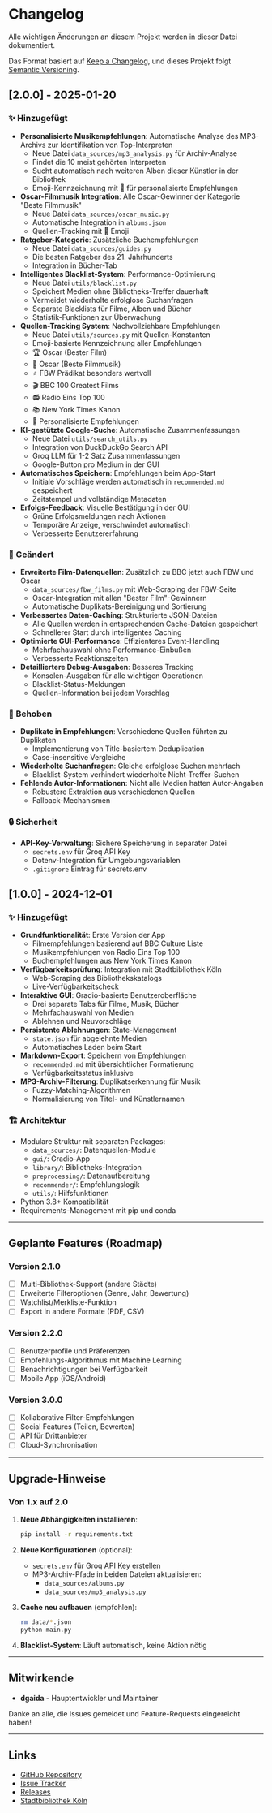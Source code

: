 # Changelog

Alle wichtigen Änderungen an diesem Projekt werden in dieser Datei dokumentiert.

Das Format basiert auf [Keep a Changelog](https://keepachangelog.com/de/1.0.0/),
und dieses Projekt folgt [Semantic Versioning](https://semver.org/lang/de/).

## [2.0.0] - 2025-01-20

### ✨ Hinzugefügt
- **Personalisierte Musikempfehlungen**: Automatische Analyse des MP3-Archivs zur Identifikation von Top-Interpreten
  - Neue Datei `data_sources/mp3_analysis.py` für Archiv-Analyse
  - Findet die 10 meist gehörten Interpreten
  - Sucht automatisch nach weiteren Alben dieser Künstler in der Bibliothek
  - Emoji-Kennzeichnung mit 💎 für personalisierte Empfehlungen
- **Oscar-Filmmusik Integration**: Alle Oscar-Gewinner der Kategorie "Beste Filmmusik"
  - Neue Datei `data_sources/oscar_music.py`
  - Automatische Integration in `albums.json`
  - Quellen-Tracking mit 🎵 Emoji
- **Ratgeber-Kategorie**: Zusätzliche Buchempfehlungen
  - Neue Datei `data_sources/guides.py`
  - Die besten Ratgeber des 21. Jahrhunderts
  - Integration in Bücher-Tab
- **Intelligentes Blacklist-System**: Performance-Optimierung
  - Neue Datei `utils/blacklist.py`
  - Speichert Medien ohne Bibliotheks-Treffer dauerhaft
  - Vermeidet wiederholte erfolglose Suchanfragen
  - Separate Blacklists für Filme, Alben und Bücher
  - Statistik-Funktionen zur Überwachung
- **Quellen-Tracking System**: Nachvollziehbare Empfehlungen
  - Neue Datei `utils/sources.py` mit Quellen-Konstanten
  - Emoji-basierte Kennzeichnung aller Empfehlungen
  - 🏆 Oscar (Bester Film)
  - 🎵 Oscar (Beste Filmmusik)
  - ⭐ FBW Prädikat besonders wertvoll
  - 🎬 BBC 100 Greatest Films
  - 📻 Radio Eins Top 100
  - 📚 New York Times Kanon
  - 💎 Personalisierte Empfehlungen
- **KI-gestützte Google-Suche**: Automatische Zusammenfassungen
  - Neue Datei `utils/search_utils.py`
  - Integration von DuckDuckGo Search API
  - Groq LLM für 1-2 Satz Zusammenfassungen
  - Google-Button pro Medium in der GUI
- **Automatisches Speichern**: Empfehlungen beim App-Start
  - Initiale Vorschläge werden automatisch in `recommended.md` gespeichert
  - Zeitstempel und vollständige Metadaten
- **Erfolgs-Feedback**: Visuelle Bestätigung in der GUI
  - Grüne Erfolgsmeldungen nach Aktionen
  - Temporäre Anzeige, verschwindet automatisch
  - Verbesserte Benutzererfahrung

### 🔄 Geändert
- **Erweiterte Film-Datenquellen**: Zusätzlich zu BBC jetzt auch FBW und Oscar
  - `data_sources/fbw_films.py` mit Web-Scraping der FBW-Seite
  - Oscar-Integration mit allen "Bester Film"-Gewinnern
  - Automatische Duplikats-Bereinigung und Sortierung
- **Verbessertes Daten-Caching**: Strukturierte JSON-Dateien
  - Alle Quellen werden in entsprechenden Cache-Dateien gespeichert
  - Schnellerer Start durch intelligentes Caching
- **Optimierte GUI-Performance**: Effizienteres Event-Handling
  - Mehrfachauswahl ohne Performance-Einbußen
  - Verbesserte Reaktionszeiten
- **Detailliertere Debug-Ausgaben**: Besseres Tracking
  - Konsolen-Ausgaben für alle wichtigen Operationen
  - Blacklist-Status-Meldungen
  - Quellen-Information bei jedem Vorschlag

### 🐛 Behoben
- **Duplikate in Empfehlungen**: Verschiedene Quellen führten zu Duplikaten
  - Implementierung von Title-basiertem Deduplication
  - Case-insensitive Vergleiche
- **Wiederholte Suchanfragen**: Gleiche erfolglose Suchen mehrfach
  - Blacklist-System verhindert wiederholte Nicht-Treffer-Suchen
- **Fehlende Autor-Informationen**: Nicht alle Medien hatten Autor-Angaben
  - Robustere Extraktion aus verschiedenen Quellen
  - Fallback-Mechanismen

### 🔒 Sicherheit
- **API-Key-Verwaltung**: Sichere Speicherung in separater Datei
  - `secrets.env` für Groq API Key
  - Dotenv-Integration für Umgebungsvariablen
  - `.gitignore` Eintrag für secrets.env

## [1.0.0] - 2024-12-01

### ✨ Hinzugefügt
- **Grundfunktionalität**: Erste Version der App
  - Filmempfehlungen basierend auf BBC Culture Liste
  - Musikempfehlungen von Radio Eins Top 100
  - Buchempfehlungen aus New York Times Kanon
- **Verfügbarkeitsprüfung**: Integration mit Stadtbibliothek Köln
  - Web-Scraping des Bibliothekskatalogs
  - Live-Verfügbarkeitscheck
- **Interaktive GUI**: Gradio-basierte Benutzeroberfläche
  - Drei separate Tabs für Filme, Musik, Bücher
  - Mehrfachauswahl von Medien
  - Ablehnen und Neuvorschläge
- **Persistente Ablehnungen**: State-Management
  - `state.json` für abgelehnte Medien
  - Automatisches Laden beim Start
- **Markdown-Export**: Speichern von Empfehlungen
  - `recommended.md` mit übersichtlicher Formatierung
  - Verfügbarkeitsstatus inklusive
- **MP3-Archiv-Filterung**: Duplikatserkennung für Musik
  - Fuzzy-Matching-Algorithmen
  - Normalisierung von Titel- und Künstlernamen

### 🏗️ Architektur
- Modulare Struktur mit separaten Packages:
  - `data_sources/`: Datenquellen-Module
  - `gui/`: Gradio-App
  - `library/`: Bibliotheks-Integration
  - `preprocessing/`: Datenaufbereitung
  - `recommender/`: Empfehlungslogik
  - `utils/`: Hilfsfunktionen
- Python 3.8+ Kompatibilität
- Requirements-Management mit pip und conda

---

## Geplante Features (Roadmap)

### Version 2.1.0
- [ ] Multi-Bibliothek-Support (andere Städte)
- [ ] Erweiterte Filteroptionen (Genre, Jahr, Bewertung)
- [ ] Watchlist/Merkliste-Funktion
- [ ] Export in andere Formate (PDF, CSV)

### Version 2.2.0
- [ ] Benutzerprofile und Präferenzen
- [ ] Empfehlungs-Algorithmus mit Machine Learning
- [ ] Benachrichtigungen bei Verfügbarkeit
- [ ] Mobile App (iOS/Android)

### Version 3.0.0
- [ ] Kollaborative Filter-Empfehlungen
- [ ] Social Features (Teilen, Bewerten)
- [ ] API für Drittanbieter
- [ ] Cloud-Synchronisation

---

## Upgrade-Hinweise

### Von 1.x auf 2.0
1. **Neue Abhängigkeiten installieren**:
   ```bash
   pip install -r requirements.txt
   ```

2. **Neue Konfigurationen** (optional):
   - `secrets.env` für Groq API Key erstellen
   - MP3-Archiv-Pfade in beiden Dateien aktualisieren:
     - `data_sources/albums.py`
     - `data_sources/mp3_analysis.py`

3. **Cache neu aufbauen** (empfohlen):
   ```bash
   rm data/*.json
   python main.py
   ```

4. **Blacklist-System**: Läuft automatisch, keine Aktion nötig

---

## Mitwirkende

- **dgaida** - Hauptentwickler und Maintainer

Danke an alle, die Issues gemeldet und Feature-Requests eingereicht haben!

---

## Links

- [GitHub Repository](https://github.com/dgaida/library-recommender)
- [Issue Tracker](https://github.com/dgaida/library-recommender/issues)
- [Releases](https://github.com/dgaida/library-recommender/releases)
- [Stadtbibliothek Köln](https://www.stbib-koeln.de/)